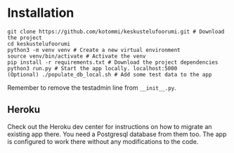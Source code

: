 # Installation
```
git clone https://github.com/kotommi/keskustelufoorumi.git # Download the project
cd keskustelufoorumi
python3 -m venv venv # Create a new virtual environment
source venv/bin/activate # Activate the venv
pip install -r requirements.txt # Download the project dependencies
python3 run.py # Start the app locally. localhost:5000
(Optional) ./populate_db_local.sh # Add some test data to the app
```

Remember to remove the testadmin line from `__init__.py`.

## Heroku
Check out the Heroku dev center for instructions on how to migrate an existing app there. You need a Postgresql database from them too. The app is configured to work there without any modifications to the code.

